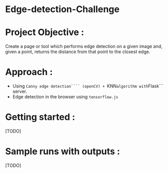 # Edge-detection-Challenge

# Project Objective : 
Create a page or tool which performs edge detection on a given image and, given a point, returns the distance from that point to the closest edge.    

# Approach :

* Using ```Canny edge detection```` (openCV) + ```KNN``` algorithm with ```Flask``` server.    
* Edge detection in the browser using ```tensorflow.js```    

# Getting started :
[TODO]
# Sample runs with outputs : 
[TODO]


